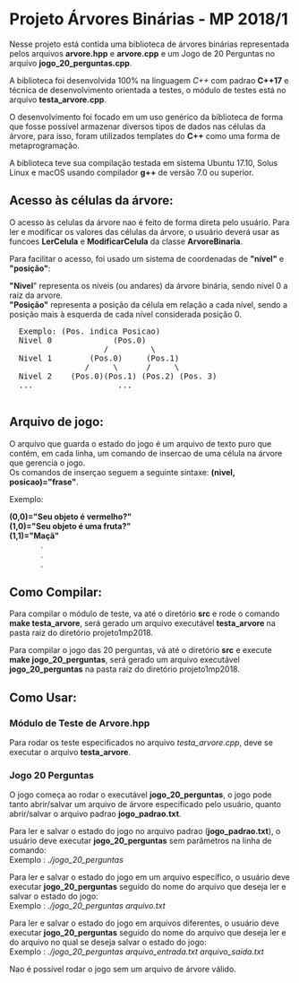 # Projeto Árvores Binárias - MP 2018/1  
   Nesse projeto está contida uma biblioteca de árvores binárias representada pelos arquivos **arvore.hpp**
   e **arvore.cpp** e um Jogo de 20 Perguntas no arquivo **jogo_20_perguntas.cpp**.
   
   A biblioteca foi desenvolvida 100% na linguagem *C++* com padrao **C++17** e técnica de desenvolvimento orientada
   a testes, o módulo de testes está no arquivo **testa_arvore.cpp**.
   
   O desenvolvimento foi focado em um uso genérico da biblioteca de forma que fosse possível armazenar diversos tipos
   de dados nas células da árvore, para isso, foram utilizados templates do **C++** como uma forma de metaprogramação.
   
   A biblioteca teve sua compilação testada em sistema Ubuntu 17.10, Solus Linux e macOS usando compilador **g++** de
   versão 7.0 ou superior.

## Acesso às células da árvore:
  O acesso às celulas da árvore nao é feito de forma direta pelo usuário. Para ler e modificar os
  valores das células da árvore, o usuário deverá usar as funcoes **LerCelula** e **ModificarCelula**
  da classe **ArvoreBinaria**.
  
  Para facilitar o acesso, foi usado um sistema de coordenadas
  de  **"nível"** e **"posição"**:
  
  **"Nivel**" representa os níveis (ou andares) da árvore binária, sendo nível 0 a raíz da arvore.    
  **"Posição"** representa a posição da célula em relação a cada nível, sendo a posição mais à 
  esquerda de cada nível considerada posição 0.  
  <pre>
  Exemplo: (Pos. indica Posicao)
  Nivel 0             (Pos.0)        
                    /         \                   
  Nivel 1        (Pos.0)     (Pos.1)    
                /     \      /     \ 
  Nivel 2    (Pos.0)(Pos.1) (Pos.2) (Pos. 3) 
  ...                  ...  
  </pre>

## Arquivo de jogo:
   O arquivo que guarda o estado do jogo é um arquivo de texto puro que contém, em cada linha, um
   comando de insercao de uma célula na árvore que gerencia o jogo.  
   Os comandos de inserçao seguem a seguinte sintaxe:&nbsp;**(nivel, posicao)="frase"**.
   
   Exemplo:
   
   **(0,0)="Seu objeto é vermelho?"**  
   **(1,0)="Seu objeto é uma fruta?"**  
   **(1,1)="Maçã"**  
   &emsp;&emsp;&emsp;&emsp;.  
   &emsp;&emsp;&emsp;&emsp;.  
   &emsp;&emsp;&emsp;&emsp;. 
   
   
   
## Como Compilar:
   Para compilar o módulo de teste, va até o diretório **src** e rode o comando **make testa_arvore**,
   será gerado um arquivo executável **testa_arvore** na pasta raiz do diretório projeto1mp2018.

   Para compilar o jogo das 20 perguntas, vá até o diretório **src** e execute **make jogo_20_perguntas**,
   será gerado um arquivo executável **jogo_20_perguntas** na pasta raíz do diretório projeto1mp2018.

## Como Usar:
### Módulo de Teste de Arvore.hpp
   Para rodar os teste especificados no arquivo *testa_arvore.cpp*, deve se executar o arquivo **testa_arvore**.
### Jogo 20 Perguntas
   O jogo começa ao rodar o executável **jogo_20_perguntas**, o jogo pode tanto abrir/salvar um arquivo de árvore
   especificado pelo usuário, quanto abrir/salvar o arquivo padrao **jogo_padrao.txt**.

   Para ler e salvar o estado do jogo no arquivo padrao (**jogo_padrao.txt**), o usuário deve executar 
   **jogo_20_perguntas** sem parâmetros na linha de comando:  
   Exemplo : *./jogo_20_perguntas*

   Para ler e salvar o estado do jogo em um arquivo específico, o usuário deve executar 
   **jogo_20_perguntas** seguido do nome do arquivo que deseja ler e salvar o estado do jogo:  
   Exemplo : *./jogo_20_perguntas arquivo.txt*

   Para ler e salvar o estado do jogo em arquivos diferentes, o usuário deve executar 
   **jogo_20_perguntas** seguido do nome do arquivo que deseja ler e do arquivo no qual
   se deseja salvar o estado do jogo:  
   Exemplo : *./jogo_20_perguntas arquivo_entrada.txt arquivo_saida.txt*

  Nao é possível rodar o jogo sem um arquivo de árvore válido.
